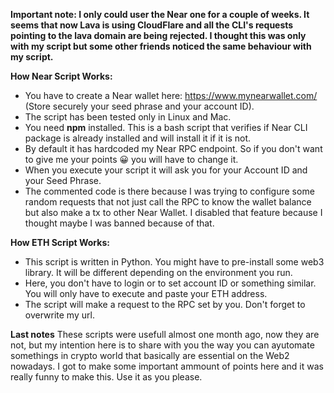 **Important note: I only could user the Near one for a couple of weeks. It seems that now Lava is using CloudFlare and all the CLI's requests pointing to the lava domain are being rejected. I thought this was only with my script but some other friends noticed the same behaviour with my script.**

**How Near Script Works:**

- You have to create a Near wallet here: https://www.mynearwallet.com/ (Store securely your seed phrase and your account ID).
- The script has been tested only in Linux and Mac.
- You need **npm** installed. This is a bash script that verifies if Near CLI package is already installed and will install it if it is not.
- By default it has hardcoded my Near RPC endpoint. So if you don't want to give me your points 😀 you will have to change it.
- When you execute your script it will ask you for your Account ID and your Seed Phrase.
- The commented code is there because I was trying to configure some random requests that not just call the RPC to know the wallet balance but also make a tx to other Near Wallet. I disabled that feature because I thought maybe I was banned because of that.

**How ETH Script Works:**
- This script is written in Python. You might have to pre-install some web3 library. It will be different depending on the environment you run.
- Here, you don't have to login or to set account ID or something similar. You will only have to execute and paste your ETH address.
- The script will make a request to the RPC set by you. Don't forget to overwrite my url.


**Last notes**
These scripts were usefull almost one month ago, now they are not, but my intention here is to share with you the way you can ayutomate somethings in crypto world that basically are essential on the Web2 nowadays. I got to make some important ammount of points here and it was really funny to make this. Use it as you please. 
